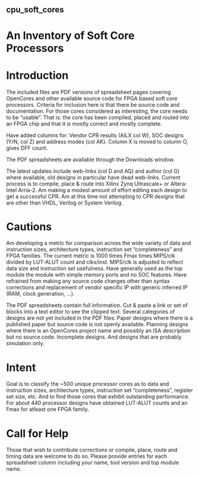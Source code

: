 ## cpu_soft_cores
# An Inventory of Soft Core Processors

# Introduction  
The included files are PDF versions of spreadsheet pages covering OpenCores and other available source code for FPGA based soft core processors. Criteria for inclusion here is that there be source code and documentation. For those cores considered as interesting, the core needs to be “usable”. That is: the core has been compiled, placed and routed into an FPGA chip and that it is mostly correct and mostly complete.

Have added columns for: Vendor CPR results (AILX col W), SOC designs (Y/N, col Z) and address modes (col AK). Column X is moved to column O, gives DFF count.

The PDF spreadsheets are available through the Downloads window.

The latest updates include web-links (col D and AQ) and author (col G) where available, old designs in particular have dead web-links.
Current process is to compile, place & route into Xilinx Zynq Ultrascale+ or Altera-Intel Arria-2. Am making a modest amount of effort editing each design to get a successful CPR.  Am at this time not attempting to CPR designs that are other than VHDL, Verilog or System Verilog.

# Cautions  
Am developing a metric for comparison across the wide variety of data and instruction sizes, architecture types, instruction set “completeness” and FPGA families. The current metric is 1000 times Fmax times MIPS/clk divided by LUT-ALUT count and clks/inst. MIPS/clk is adjusted to reflect data size and instruction set usefulness. Have generally used as the top module the module with simple memory ports and no SOC features. Have refrained from making any source code changes other than syntax corrections and replacement of vendor specific IP with generic inferred IP (RAM, clock generation, ...).

The PDF spreadsheets contain full information. Cut & paste a link or set of blocks into a text editor to see the clipped text.
Several categories of designs are not yet included in the PDF files: Paper designs where there is a published paper but source code is not openly available. Planning designs where there is an OpenCores project name and possibly an ISA description but no source code. Incomplete designs. And designs that are probably simulation only.

# Intent  
Goal is to classify the ~500 unique processor cores as to data and instruction sizes, architecture types, instruction set “completeness”, register set size, etc. And to find those cores that exhibit outstanding performance. For about 440 processor designs have obtained LUT-ALUT counts and an Fmax for atleast one FPGA family.

# Call for Help  
Those that wish to contribute corrections or compile, place, route and timing data are welcome to do so. Please provide entries for each spreadsheet column including your name, tool version and top module name.
